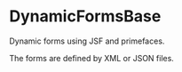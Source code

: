 DynamicFormsBase
================

Dynamic forms using JSF and primefaces.

The forms are defined by XML or JSON files.
